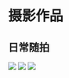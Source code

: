# 摄影作品

## 日常随拍

<div class="album-wrap">
    <img src="/doc/pics/road/1.jpg" class="medium-zoom-image"/>
    <img src="/doc/pics/road/2.jpg" class="medium-zoom-image"/>
    <img src="/doc/pics/road/3.jpg" class="medium-zoom-image"/>
</div>